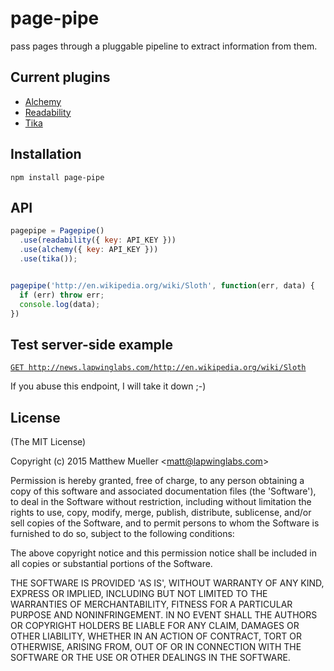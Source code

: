 
# page-pipe

  pass pages through a pluggable pipeline to extract information from them.

## Current plugins

- [Alchemy](http://www.alchemyapi.com/)
- [Readability](http://readability.com/developers/api/parser)
- [Tika](https://tika.apache.org)

## Installation

```
npm install page-pipe
```

## API

```js
pagepipe = Pagepipe()
  .use(readability({ key: API_KEY }))
  .use(alchemy({ key: API_KEY }))
  .use(tika());


pagepipe('http://en.wikipedia.org/wiki/Sloth', function(err, data) {
  if (err) throw err;
  console.log(data);
})
```

## Test server-side example

[`GET http://news.lapwinglabs.com/http://en.wikipedia.org/wiki/Sloth`](http://news.lapwinglabs.com/http://news.lapwinglabs.com/http://en.wikipedia.org/wiki/Sloth)

If you abuse this endpoint, I will take it down ;-)

## License

(The MIT License)

Copyright (c) 2015 Matthew Mueller &lt;matt@lapwinglabs.com&gt;

Permission is hereby granted, free of charge, to any person obtaining
a copy of this software and associated documentation files (the
'Software'), to deal in the Software without restriction, including
without limitation the rights to use, copy, modify, merge, publish,
distribute, sublicense, and/or sell copies of the Software, and to
permit persons to whom the Software is furnished to do so, subject to
the following conditions:

The above copyright notice and this permission notice shall be
included in all copies or substantial portions of the Software.

THE SOFTWARE IS PROVIDED 'AS IS', WITHOUT WARRANTY OF ANY KIND,
EXPRESS OR IMPLIED, INCLUDING BUT NOT LIMITED TO THE WARRANTIES OF
MERCHANTABILITY, FITNESS FOR A PARTICULAR PURPOSE AND NONINFRINGEMENT.
IN NO EVENT SHALL THE AUTHORS OR COPYRIGHT HOLDERS BE LIABLE FOR ANY
CLAIM, DAMAGES OR OTHER LIABILITY, WHETHER IN AN ACTION OF CONTRACT,
TORT OR OTHERWISE, ARISING FROM, OUT OF OR IN CONNECTION WITH THE
SOFTWARE OR THE USE OR OTHER DEALINGS IN THE SOFTWARE.
